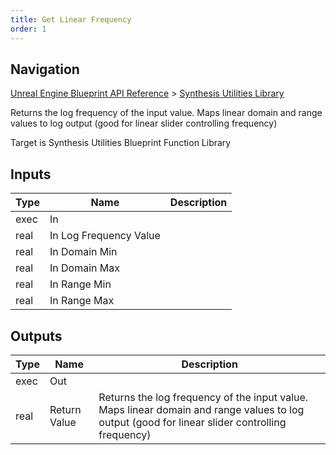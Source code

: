 ```yaml
---
title: Get Linear Frequency
order: 1
---
```

## Navigation

[Unreal Engine Blueprint API Reference](https://dev.epicgames.com/documentation/en-us/unreal-engine/BlueprintAPI) > [Synthesis Utilities Library](https://dev.epicgames.com/documentation/en-us/unreal-engine/BlueprintAPI/SynthesisUtilitiesLibrary)

Returns the log frequency of the input value. Maps linear domain and range values to log output (good for linear slider controlling frequency)

Target is Synthesis Utilities Blueprint Function Library

## Inputs

| Type | Name | Description |
| --- | --- | --- |
| exec | In |  |
| real | In Log Frequency Value |  |
| real | In Domain Min |  |
| real | In Domain Max |  |
| real | In Range Min |  |
| real | In Range Max |  |

## Outputs

| Type | Name | Description |
| --- | --- | --- |
| exec | Out |  |
| real | Return Value | Returns the log frequency of the input value. Maps linear domain and range values to log output (good for linear slider controlling frequency) |
